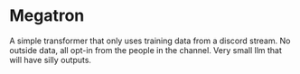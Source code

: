 # Megatron
A simple transformer that only uses training data from a discord stream. No outside data, all opt-in from the people in the channel. Very small llm that will have silly outputs.
